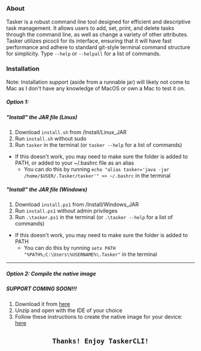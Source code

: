 <p align="center">
  <img src="https://user-images.githubusercontent.com/102715674/209995213-5f5c3715-3a51-4c86-86cb-97c372a3ffb4.png" alt=""/>
</p> 
<p dir="auto" align="center">
  <img align="center" src="https://img.shields.io/badge/Pico--CLI-Library-red?style=for-the-badge" alt="">&emsp;<img align="center" src="https://img.shields.io/badge/Java-Language-orange?style=for-the-badge" alt="">&emsp;<img align="center" src="https://img.shields.io/badge/Maven-Build_Tool-darkgreen?style=for-the-badge" alt=""></p>

#

### About
<p>Tasker is a robust command line tool designed for efficient and descriptive task management. It allows users to add, set, print, and delete tasks through the command line, as well as change a variety of other attributes. Tasker utilizes picocli for its interface, ensuring that it will have fast performance and adhere to standard git-style terminal command structure for simplicity. Type <code>--help</code> or <code>--helpall</code> for a list of commands.</p>

### Installation

Note: Installation support (aside from a runnable jar) will likely not come to Mac as I don't have any knowledge of MacOS or own a Mac to test it on.

##### Option 1:
##### "Install" the JAR file (Linux)
  1. Download `install.sh` from /Install/Linux_JAR
  2. Run `install.sh` without sudo
  3. Run `tasker` in the terminal (or `tasker --help` for a list of commands)
- If this doesn't work, you may need to make sure the folder is added to PATH, or added to your ~/.bashrc file as an alias 
  - You can do this by running `echo "alias tasker='java -jar /home/$USER/.Tasker/tasker'" >> ~/.bashrc` in the terminal

##### "Install" the JAR file (Windows)
  1. Download `install.ps1` from /Install/Windows_JAR
  2. Run `install.ps1` without admin privileges
  3. Run `.\tasker.ps1` in the terminal (or `.\tasker --help` for a list of commands)
- If this doesn't work, you may need to make sure the folder is added to PATH 
  - You can do this by running `setx PATH "%PATH%;C:\Users\%USERNAME%\.Tasker"` in the terminal
<hr>

##### Option 2: Compile the native image 
##### SUPPORT COMING SOON!!!
  1. Download it from <a href="https://github.com/SpecialistSteak/TaskerCLI/archive/refs/heads/master.zip">here</a>
  2. Unzip and open with the IDE of your choice
  3. Follow these instructions to create the native image for your device: <a href="https://www.javacodegeeks.com/2018/11/picocli-graalvm-fast-command-apps.html">here</a>

<h2><p align="center"><code>Thanks! Enjoy TaskerCLI!</p></code></h2>
